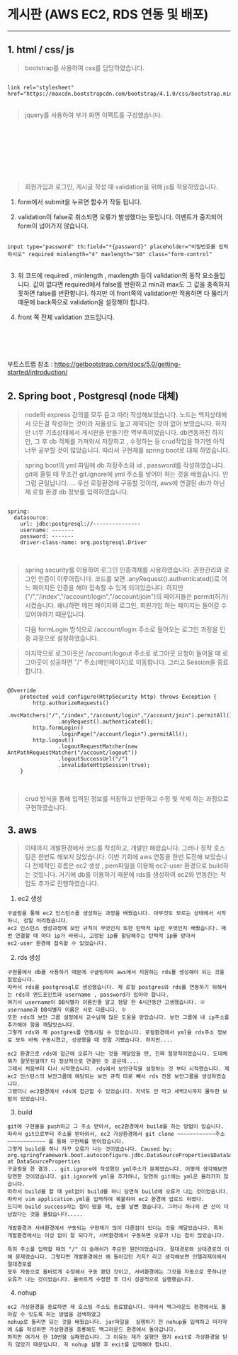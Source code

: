 #  게시판 (AWS EC2, RDS 연동 및 배포)

***

## 1.  html / css/ js


>bootstrap를 사용하여 css를 담당하였습니다.
<pre>
<code>
link rel="stylesheet" href="https://maxcdn.bootstrapcdn.com/bootstrap/4.1.0/css/bootstrap.min.css"
</code>
</pre>
>jquery를 사용하여 부가 화면 이펙트를 구성했습니다.
<pre>
<code>
<script src="https://ajax.googleapis.com/ajax/libs/jquery/3.3.1/jquery.min.js"></script>
<script src="https://cdnjs.cloudflare.com/ajax/libs/popper.js/1.14.0/umd/popper.min.js"></script>
<script src="https://maxcdn.bootstrapcdn.com/bootstrap/4.1.0/js/bootstrap.min.js"></script>
</code>
</pre>

>회원가입과 로그인, 게시글 작성 때 validation을 위해 js를 적용하였습니다.

  1. form에서 submit을 누르면 함수가 작동 됩니다.
  
  2. validation이 false로 취소되면 오류가 발생했다는 뜻입니다. 이벤트가 중지되어 form이 넘어가지 않습니다.
  
<pre>
<code>
input type="password" th:field="*{password}" placeholder="비밀번호를 입력하시오" required minlength="4" maxlength="50" class="form-control"
</code>
</pre>

  3.  위 코드에 required , minlength , maxlength 등이 validation의 동작 요소들입니다. 
      값이 없다면 required에서 false를 반환하고 min과 max도 그 값을 충족하지 못하면 false를 반환합니다.
      하지만 이 front쪽의 validation만 적용하면 다 뚫리기 때문에 back쪽으로 validation을 설정해야 합니다.
      
  4. front 쪽 전체 validation 코드입니다.
  

<pre>
<code>
<script type="application/javascript">
	(function () {
		'use strict';

		window.addEventListener('load', function () {
			var forms = document.getElementsByClassName('needs-validation');

			Array.prototype.filter.call(forms, function (form) {
				form.addEventListener('submit', function (event) {
					if (form.checkValidity() === false) {
						event.preventDefault();
						event.stopPropagation();
					}
					form.classList.add('was-validated')
				}, false)
			})
		}, false)
	}())
</script>
</code>
</pre>


부트스트랩 참조 : https://getbootstrap.com/docs/5.0/getting-started/introduction/


## 2. Spring boot , Postgresql (node 대체)

>node와 express 강의를 모두 듣고 따라 작성해보았습니다. 노드는 백지상태에서 모든걸 작성하는 것이라 자율성도 높고 제약되는 것이 없어 보였습니다.
하지만 너무 기초상태에서 게시판을 만들기란 역부족이었습니다. db연동까진 하지만, 그 후 db 객체를 가져와서 저장하고 , 수정하는 등 crud작업을 하기엔 
아직 너무 공부할 것이 많았습니다. 따라서 구현체를 spring boot로 대체 하였습니다.

>spring boot의 yml 파일에 db 저장주소와 id , password를 작성하였습니다.
git에 올릴 때 무조건 git.ignore에 yml 주소를 넣어야 하는 것을 배웠습니다. 안 그럼 큰일납니다.....
우선 로컬환경에 구동할 것이라, aws에 연결된 db가 아닌 제 로컬 환경 db 정보를 입력하였습니다.

<pre>
<code>
spring:
  datasource:
    url: jdbc:postgresql://---------------
    username: -------
    password: -------
    driver-class-name: org.postgresql.Driver
 </code>
 </pre>
 
 > spring security를 이용하여 로그인 인증객체를 사용하였습니다. 권한관리와 로그인 인증이 이루어집니다.
 코드를 보면 .anyRequest().authenticated()로 어느 페이지든 인증을 해야 접속할 수 있게 되어있습니다. 하지만
 ("/","/index","/account/login","/account/join")의 페이지들은 permit(허가) 시켰습니다.
 왜냐하면 메인 페이지와 로그인, 회원가입 하는 페이지는 들어갈 수 있어야하기 때문입니다.
 
 >다음 formLogin 방식으로 /account/login 주소로 들어오는 로그인 과정을 인증 과정으로 설정하였습니다.
 
 >마지막으로 로그아웃은 /account/logout 주소로 로그아웃 요청이 들어올 때  로그아웃이 성공하면 "/" 주소(메인페이지)로
 이동합니다. 그리고 Session을 종료합니다.
 <pre>
<code>
@Override
    protected void configure(HttpSecurity http) throws Exception {
        http.authorizeRequests()
                .mvcMatchers("/","/index","/account/login","/account/join").permitAll()
                .anyRequest().authenticated();
        http.formLogin()
                .loginPage("/account/login").permitAll();
        http.logout()
                .logoutRequestMatcher(new AntPathRequestMatcher("/account/logout"))
                .logoutSuccessUrl("/")
                .invalidateHttpSession(true);
    }
 </code>
 </pre>
 
 > crud 방식을 통해 입력된 정보를 저장하고 반환하고 수정 및 삭제 하는 과정으로 구현하였습니다.
 
 
## 3. aws
> 이때까지 개발환경에서 코드를 작성하고, 개발만 해왔습니다. 그러나 정작 호스팅은 한번도 해보지 않았습니다. 이번 기회에 aws 연동을 한번 도전해 보았습니다
전체적인 흐름은 ec2 생성 , pem파일을 이용해 ec2-user 환경으로 build하는 것입니다. 거기에 db를 이용하기 때문에 rds를 생성하여 ec2와 연동한는 작업도 추가로
진행하였습니다.

  1. ec2 생성
  
    구글링을 통해 ec2 인스턴스를 생성하는 과정을 배웠습니다. 아무것도 모르는 상태에서 시작하니, 정말 어려웠습니다.
    ec2 인스턴스 생성과정에 보안 규칙이 무엇인지 또한 탄력적 ip란 무엇인지 배웠습니다. 매번 연결할 때 마다 ip가 바뀌니, 고정된 ip를 할당해주는 탄력적 ip를 받아서
    ec2-user 환경에 접속할 수 있었습니다.
  2. rds 생성
  
    구현물에서 db를 사용하기 때문에 구글링하여 aws에서 지원하는 rds를 생성해야 되는 것을 알았습니다.
    따라서 rds를 postgresql로 생성했습니다. 제 로컬 postgres와 rds를 연동하기 위해서는 rds의 엔드포인트와 username , password가 있어야 합니다.
    여기서 username이 DB식별자 이름인줄 알고 정말 한 4시간동안 고생했습니다. ※ username과 DB식별자 이름은 서로 다릅니다. ※
    또한 rds의 보안 그룹 설정에서 교수님께 많은 도움을 받았습니다. 보안 그룹에 내 ip주소를 추가해야 함을 깨달았습니다.
    그렇게 rds와 제 postgres를 연동시킬 수 있었습니다. 로컬환경에서 yml을 rds주소 정보로 모두 바꿔 구동시켰고, 성공했을 때 정말 기뻤습니다. 하지만....
    
    ec2 환경으로 rds에 접근에 오류가 나는 것을 깨달았을 땐, 진짜 절망적이었습니다. 도대체 뭐가 잘못된걸까? 다 정상적으로 연결된 것 같은데....
    그래서 처음부터 다시 시작했습니다. rds에서 보안규칙을 설정하는 것 부터 시작했습니다. 제 ec2 인스턴스의 보안그룹에 해당되는 보안 규칙 따로 빼서 rds 전용 보안그룹을 생성하였습니다.
    그랬더니 ec2환경에서 rds에 접근할 수 있었습니다. 저녁도 안 먹고 새벽2시까지 몰두한 보람이 있었습니다.
    
    
  3. build
    
    git에 구현물을 push하고 그 주소 받아서, ec2환경에서 build를 하는 방법이 있습니다.
    따라서 git으로부터 주소를 받아와서, ec2 가상환경에서 git clone ~~~~~~~~~~~~주소~~~~~~~~~~~~ 를 통해 구현체를 받아왔습니다.
    그렇게 build를 하니 자꾸 오류가 나는 것이었습니다. Caused by: org.springframework.boot.autoconfigure.jdbc.DataSourceProperties$DataSourceBeanCreationException at DataSourceProperties
    구글링을 한 결과... git.ignore에 작성했던 yml주소가 문제였습니다. 어떻게 생각해보면 당연한 것이었습니다. git.ignore에 yml을 추가하니, 당연히 git에는 yml은 올라가지 않습니다.
    따라서 build를 할 때 yml없이 build를 하니 당연히 build에 오류가 나는 것이었습니다. 따라서 vim application.yml을 입력하여 복붙하여 ec2 환경에 업로드 하였다.
    드디어 build success라는 창이 떴을 때, 눈물 날뻔 했습니다. 그러나 하나의 큰 산이 더 남았다는 것을 몰랐습니다.....
    
    개발환경과 서버환경에서 구동되는 구현체가 많이 다른점이 있다는 것을 깨달았습니다. 특히 개발환경에서는 이상 없이 잘 되다가, 서버환경에서 구동하면 오류가 나는 점이 많았습니다.
    
    특히 주소를 입력할 때의 "/" 이 슬래쉬가 주요한 원인이었습니다. 절대경로와 상대경로의 이해 문제였습니다. 그렇다면 개발환경에선 왜 돌아갔던 거지? 라고 생각해보면 인텔리제이에서 절대경로를
    모두 자동으로 올바르게 수정해서 구동 됐던 것이고, 서버환경에는 그것을 자동으로 못하니깐 오류가 나는 것이었습니다. 올바르게 수정한 후 다시 성공적으로 실행했습니다.
    
  4. nohup
    
    ec2 가상환경을 종료하면 제 호스팅 주소도 종료됐습니다. 따라서 백그라운드 환경에서도 돌아갈 수 잇도록 하는 방법을 검색하였고 
    nohup로 돌리면 되는 것을 배웠습니다. jar파일을  실행하기 전 nohup를 입력하고 마지막에 &를 작성하면 가상환경을 종룧해도 백그라운드 환경에서 돌아갑니다.
    하지만 여기서 한 10번을 실패했습니다. 그 이유는 제가 실행만 했지 exit로 가상환경을 닫지 않았기 때문입니다. 꼭 nohup 실행 후 exit를 입력해야 합니다.
    
    

